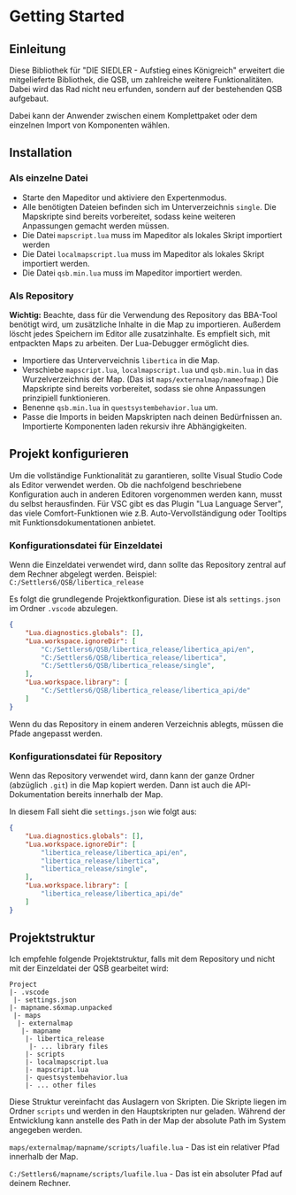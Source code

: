# Getting Started

## Einleitung

Diese Bibliothek für "DIE SIEDLER - Aufstieg eines Königreich" erweitert die
mitgelieferte Bibliothek, die QSB, um zahlreiche weitere Funktionalitäten. Dabei
wird das Rad nicht neu erfunden, sondern auf der bestehenden QSB aufgebaut. 

Dabei kann der Anwender zwischen einem Komplettpaket oder dem einzelnen Import
von Komponenten wählen.

## Installation

### Als einzelne Datei

* Starte den Mapeditor und aktiviere den Expertenmodus.
* Alle benötigten Dateien befinden sich im Unterverzeichnis `single`. Die Mapskripte sind bereits vorbereitet, sodass keine weiteren Anpassungen gemacht werden müssen.
* Die Datei `mapscript.lua` muss im Mapeditor als lokales Skript importiert werden
* Die Datei `localmapscript.lua` muss im Mapeditor als lokales Skript importiert werden.
* Die Datei `qsb.min.lua` muss im Mapeditor importiert werden.

### Als Repository

**Wichtig:** Beachte, dass für die Verwendung des Repository das BBA-Tool benötigt wird, um zusätzliche Inhalte in die Map zu importieren. Außerdem löscht jedes Speichern im Editor alle zusatzinhalte. Es empfielt sich, mit entpackten Maps zu arbeiten. Der Lua-Debugger ermöglicht dies.

* Importiere das Unterverveichnis `libertica` in die Map.
* Verschiebe `mapscript.lua`, `localmapscript.lua` und `qsb.min.lua` in das Wurzelverzeichnis der Map. (Das ist `maps/externalmap/nameofmap`.) Die Mapskripte sind bereits vorbereitet, sodass sie ohne Anpassungen prinzipiell funktionieren.
* Benenne `qsb.min.lua` in `questsystembehavior.lua` um.
* Passe die Imports in beiden Mapskripten nach deinen Bedürfnissen an. Importierte Komponenten laden rekursiv ihre Abhängigkeiten.

## Projekt konfigurieren

Um die vollständige Funktionalität zu garantieren, sollte Visual Studio Code als Editor verwendet werden. Ob die nachfolgend beschriebene Konfiguration auch in anderen Editoren vorgenommen werden kann, musst du selbst herausfinden. Für VSC gibt es das Plugin "Lua Language Server", das viele Comfort-Funktionen wie z.B. Auto-Vervollständigung oder Tooltips mit Funktionsdokumentationen anbietet.

### Konfigurationsdatei für Einzeldatei

Wenn die Einzeldatei verwendet wird, dann sollte das Repository zentral auf dem Rechner abgelegt werden. Beispiel: `C:/Settlers6/QSB/libertica_release`

Es folgt die grundlegende Projektkonfiguration. Diese ist als `settings.json` im Ordner `.vscode` abzulegen.
```json
{
    "Lua.diagnostics.globals": [],
    "Lua.workspace.ignoreDir": [
        "C:/Settlers6/QSB/libertica_release/libertica_api/en",
        "C:/Settlers6/QSB/libertica_release/libertica",
        "C:/Settlers6/QSB/libertica_release/single",
    ],
    "Lua.workspace.library": [
        "C:/Settlers6/QSB/libertica_release/libertica_api/de"
    ]
}
```
Wenn du das Repository in einem anderen Verzeichnis ablegts, müssen die Pfade angepasst werden.

### Konfigurationsdatei für Repository

Wenn das Repository verwendet wird, dann kann der ganze Ordner (abzüglich `.git`) in die Map kopiert werden. Dann ist auch die API-Dokumentation bereits innerhalb der Map.

In diesem Fall sieht die `settings.json` wie folgt aus:
```json
{
    "Lua.diagnostics.globals": [],
    "Lua.workspace.ignoreDir": [
        "libertica_release/libertica_api/en",
        "libertica_release/libertica",
        "libertica_release/single",
    ],
    "Lua.workspace.library": [
        "libertica_release/libertica_api/de"
    ]
}
```

## Projektstruktur

Ich empfehle folgende Projektstruktur, falls mit dem Repository und nicht mit der Einzeldatei der QSB gearbeitet wird:

```
Project
|- .vscode
 |- settings.json
|- mapname.s6xmap.unpacked
 |- maps
  |- externalmap
   |- mapname
    |- libertica_release
     |- ... library files
    |- scripts
    |- localmapscript.lua
    |- mapscript.lua
    |- questsystembehavior.lua
    |- ... other files
```
Diese Struktur vereinfacht das Auslagern von Skripten. Die Skripte liegen im Ordner `scripts` und werden in den Hauptskripten nur geladen. Während der Entwicklung kann anstelle des Path in der Map der absolute Path im System angegeben werden.

`maps/externalmap/mapname/scripts/luafile.lua` - Das ist ein relativer Pfad innerhalb der Map.

`C:/Settlers6/mapname/scripts/luafile.lua` - Das ist ein absoluter Pfad auf deinem Rechner.